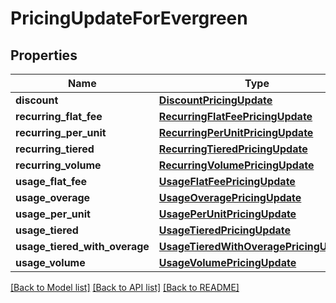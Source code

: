 # PricingUpdateForEvergreen

## Properties
Name | Type | Description | Notes
------------ | ------------- | ------------- | -------------
**discount** | [**DiscountPricingUpdate**](DiscountPricingUpdate.md) |  | [optional] 
**recurring_flat_fee** | [**RecurringFlatFeePricingUpdate**](RecurringFlatFeePricingUpdate.md) |  | [optional] 
**recurring_per_unit** | [**RecurringPerUnitPricingUpdate**](RecurringPerUnitPricingUpdate.md) |  | [optional] 
**recurring_tiered** | [**RecurringTieredPricingUpdate**](RecurringTieredPricingUpdate.md) |  | [optional] 
**recurring_volume** | [**RecurringVolumePricingUpdate**](RecurringVolumePricingUpdate.md) |  | [optional] 
**usage_flat_fee** | [**UsageFlatFeePricingUpdate**](UsageFlatFeePricingUpdate.md) |  | [optional] 
**usage_overage** | [**UsageOveragePricingUpdate**](UsageOveragePricingUpdate.md) |  | [optional] 
**usage_per_unit** | [**UsagePerUnitPricingUpdate**](UsagePerUnitPricingUpdate.md) |  | [optional] 
**usage_tiered** | [**UsageTieredPricingUpdate**](UsageTieredPricingUpdate.md) |  | [optional] 
**usage_tiered_with_overage** | [**UsageTieredWithOveragePricingUpdate**](UsageTieredWithOveragePricingUpdate.md) |  | [optional] 
**usage_volume** | [**UsageVolumePricingUpdate**](UsageVolumePricingUpdate.md) |  | [optional] 

[[Back to Model list]](../README.md#documentation-for-models) [[Back to API list]](../README.md#documentation-for-api-endpoints) [[Back to README]](../README.md)

